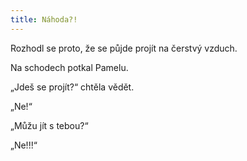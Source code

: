 ```yaml
---
title: Náhoda?!
---
```


Rozhodl se proto, že se půjde projít na čerstvý vzduch.

  

Na schodech potkal Pamelu.

„Jdeš se projít?“ chtěla vědět.

„Ne!“

„Můžu jít s tebou?“

„Ne!!!“

